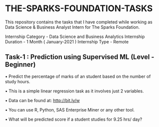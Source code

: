 # THE-SPARKS-FOUNDATION-TASKS 
This repository contains the tasks that I have completed while working as Data Science &amp; Business Analyst Intern for The Sparks Foundation.


Internship Category - Data Science and Business Analytics
Internship Duration - 1 Month ( January-2021 )
Internship Type - Remote


## Task-1 : Prediction using Supervised ML (Level - Beginner)

• Predict the percentage of marks of an student based on the number of study hours.

• This is a simple linear regression task as it involves just 2 variables.

• Data can be found at:  http://bit.ly/w

• You can use R, Python, SAS Enterprise Miner or any other tool.

• What will be predicted score if a student studies for 9.25 hrs/ day?
